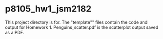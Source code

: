 # p8105_hw1_jsm2182
This project directory is for. The "template"" files contain the code and output for Homework 1. Penguins_scatter.pdf is the scatterplot output saved as a PDF.
